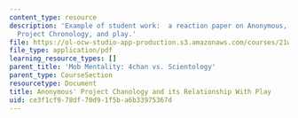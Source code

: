 ```yaml
---
content_type: resource
description: 'Example of student work:  a reaction paper on Anonymous, Scientology,
  Project Chronology, and play.'
file: https://ol-ocw-studio-app-production.s3.amazonaws.com/courses/21w-784-becoming-digital-writing-about-media-change-fall-2009/ce3f1cf978df70d91f5ba6b33975367d_MIT21W_784F09_Anonymous_pr.pdf
file_type: application/pdf
learning_resource_types: []
parent_title: 'Mob Mentality: 4chan vs. Scientology'
parent_type: CourseSection
resourcetype: Document
title: Anonymous' Project Chanology and its Relationship With Play
uid: ce3f1cf9-78df-70d9-1f5b-a6b33975367d
---
```

